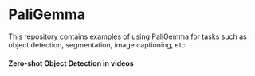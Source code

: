 # PaliGemma
This repository contains examples of using PaliGemma for tasks such as object detection, segmentation, image captioning, etc.

#### Zero-shot Object Detection in videos

